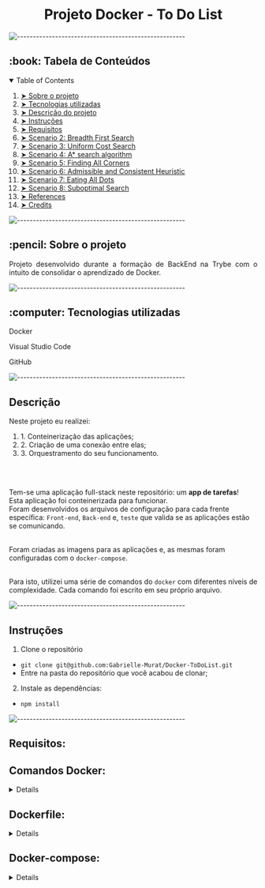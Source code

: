<h1 align="center">Projeto Docker - To Do List</h1>

![-----------------------------------------------------](https://raw.githubusercontent.com/andreasbm/readme/master/assets/lines/rainbow.png)

<!-- TABLE OF CONTENTS -->
<h2 id="table-of-contents"> :book: Tabela de Conteúdos</h2>

<details open="open">
  <summary>Table of Contents</summary>
  <ol>
    <li><a href="#sobre"> ➤ Sobre o projeto</a></li>
    <li><a href="#tecnologias"> ➤ Tecnologias utilizadas</a></li>
    <li><a href="#descrição-do-projeto"> ➤ Descrição do projeto</a></li>
    <li><a href="#instruções"> ➤ Instruções</a></li>
    <li><a href="#requisitos"> ➤ Requisitos </a></li>
    <li><a href="#scenario2"> ➤ Scenario 2: Breadth First Search </a></li>
    <li><a href="#scenario3"> ➤ Scenario 3: Uniform Cost Search </a></li>
    <li><a href="#scenario4"> ➤ Scenario 4: A* search algorithm </a></li>
    <li><a href="#scenario5"> ➤ Scenario 5: Finding All Corners </a></li>
    <li><a href="#scenario6"> ➤ Scenario 6: Admissible and Consistent Heuristic </a></li>
    <li><a href="#scenario7"> ➤ Scenario 7: Eating All Dots </a></li>
    <li><a href="#scenario8"> ➤ Scenario 8: Suboptimal Search </a></li>
    <li><a href="#references"> ➤ References</a></li>
    <li><a href="#credits"> ➤ Credits</a></li>
  </ol>
</details>

![-----------------------------------------------------](https://raw.githubusercontent.com/andreasbm/readme/master/assets/lines/rainbow.png)

<h2 id="sobre"> :pencil: Sobre o projeto </h2>

<p align="justify"> 
  Projeto desenvolvido durante a formação de BackEnd na Trybe com o intuito de consolidar o aprendizado de Docker.
</p>

![-----------------------------------------------------](https://raw.githubusercontent.com/andreasbm/readme/master/assets/lines/rainbow.png)

<h2 id="tecnologias"> :computer: Tecnologias utilizadas</h2>

<p>Docker</p>
<p>Visual Studio Code</p>
<p>GitHub</p>

![-----------------------------------------------------](https://raw.githubusercontent.com/andreasbm/readme/master/assets/lines/rainbow.png)

<h2 id="descrição-do-projeto">Descrição</h2>

<summary>
Neste projeto eu realizei:

<ol>
  <li>1. Conteinerização das aplicações;</li>
  <li>2. Criação de uma conexão entre elas;</li>
  <li>3. Orquestramento do seu funcionamento.</li>
</ol><br /><br />

Tem-se uma aplicação full-stack neste repositório: um **app de tarefas**!<br />
Esta aplicação foi conteinerizada para funcionar.<br />
Foram desenvolvidos os arquivos de configuração para cada frente específica: `Front-end`, `Back-end` e, `teste` que valida se as aplicações estão se comunicando.<br /><br />

Foram criadas as imagens para as aplicações e, as mesmas foram configuradas com o `docker-compose`.<br /><br />

Para isto, utilizei uma série de comandos do `docker` com diferentes níveis de complexidade.
Cada comando foi escrito em seu próprio arquivo.
</summary>

![-----------------------------------------------------](https://raw.githubusercontent.com/andreasbm/readme/master/assets/lines/rainbow.png)

<h2 id="instruções">Instruções</h2>

1. Clone o repositório
* `git clone git@github.com:Gabrielle-Murat/Docker-ToDoList.git`
* Entre na pasta do repositório que você acabou de clonar;

2. Instale as dependências:
  * `npm install`

![-----------------------------------------------------](https://raw.githubusercontent.com/andreasbm/readme/master/assets/lines/rainbow.png)

<h2>Requisitos:</h2>

## Comandos Docker:
<details>

### 1. Criar um container em modo interativo, sem rodá-lo, nomeando-o como `01container` e utilizando a imagem `alpine` na versão `3.12`

### 2. Iniciar o container `01container`

### 3. Listar os containers filtrando pelo nome `01container`

### 4. Executar o comando `cat /etc/os-release` no container `01container` sem se acoplar a ele

### 5. Remover o container `01container`

### 6. Fazer o download da imagem `nginx` com a versão `1.21.3-alpine` sem criar ou rodar um container

### 7. Rodar um novo container com a imagem  `nginx` com a versão `1.21.3-alpine` em segundo plano nomeando-o como `02images` e mapeando sua porta padrão de acesso para porta `3000` do sistema hospedeiro

### 8. Parar o container `02images` que está em andamento

</details>


## Dockerfile:
<details>

### 9. Gerar uma build a partir do Dockerfile do `back-end` do `todo-app` nomeando a imagem para `todobackend`

### 10. Gerar uma build a partir do Dockerfile do `front-end` do `todo-app` nomeando a imagem para `todofrontend`

### 11. Gerar uma build a partir do Dockerfile dos `tests` do `todo-app` nomeando a imagem para `todotests`

</details>


## Docker-compose:
<details>

### 12. Subir uma orquestração em segundo plano com o docker-compose de forma que `backend`, `frontend` e `tests` consigam se comunicar

</details>
